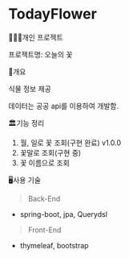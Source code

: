 # TodayFlower
👨🏼‍💻개인 프로젝트

프로젝트명: 오늘의 꽃

📖개요

식물 정보 제공

데이터는 공공 api를 이용하여 개발함.



🏛기능 정리

1. 월, 일로 꽃 조회(구현 완료) v1.0.0
2. 꽃말로 조회(구현 중)
3. 꽃 이름으로 조회



🖥사용 기술

> Back-End
- spring-boot, jpa, Querydsl

> Front-End
- thymeleaf, bootstrap

